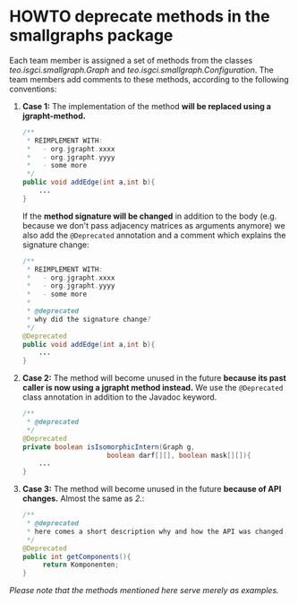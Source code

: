 HOWTO deprecate methods in the smallgraphs package
==================================================

Each team member is assigned a set of methods from the classes
*teo.isgci.smallgraph.Graph* and *teo.isgci.smallgraph.Configuration*.
The team members add comments to these methods, according to the
following conventions:


1. **Case 1:** The implementation of the method **will be replaced using
   a jgrapht-method.**
   ```Java
   /**
    * REIMPLEMENT WITH:
    *   - org.jgrapht.xxxx
    *   - org.jgrapht.yyyy
    *   - some more
    */
   public void addEdge(int a,int b){
       ...
   }
   ```
   If the **method signature will be changed** in addition to the body
   (e.g. because we don't pass adjacency matrices as arguments anymore)
   we also add the `@Deprecated` annotation and a comment which explains
   the signature change:
   ```Java
   /**
    * REIMPLEMENT WITH:
    *   - org.jgrapht.xxxx
    *   - org.jgrapht.yyyy
    *   - some more
    *
    * @deprecated
    * why did the signature change?
    */
   @Deprecated
   public void addEdge(int a,int b){
       ...
   }
   ```

2. **Case 2:** The method will become unused in the future **because its
   past caller is now using a jgrapht method instead.**
   We use the `@Deprecated `class annotation in addition to the Javadoc
   keyword.
   ```Java
   /**
    * @deprecated
    */
   @Deprecated
   private boolean isIsomorphicIntern(Graph g,
                        boolean darf[][], boolean mask[][]){
       ...
   }
   ```

3. **Case 3:** The method will become unused in the future **because of
   API changes.**
   Almost the same as *2.*:
   ```Java
   /**
    * @deprecated
    * here comes a short description why and how the API was changed
    */
   @Deprecated
   public int getComponents(){
        return Komponenten;
   }
   ```

*Please note that the methods mentioned here serve merely as examples.*

